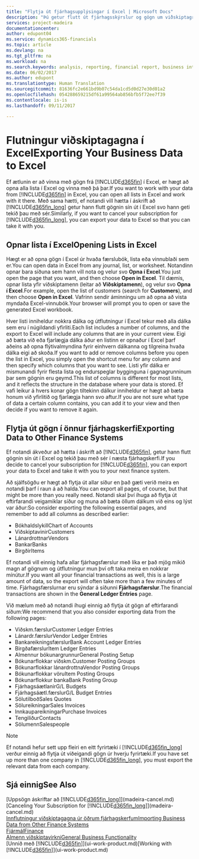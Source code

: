 ```yaml
---
title: "Flytja út fjárhagsupplýsingar í Excel | Microsoft Docs"
description: "Þú getur flutt út fjárhagsskýrslur og gögn um viðskiptagreind frá Dynamics 365 for Financials yfir í Excel, eða opnað Financials gögnin í Excel."
services: project-madeira
documentationcenter: 
author: edupont04
ms.service: dynamics365-financials
ms.topic: article
ms.devlang: na
ms.tgt_pltfrm: na
ms.workload: na
ms.search.keywords: analysis, reporting, financial report, business intelligence, BI, Excel
ms.date: 06/02/2017
ms.author: edupont
ms.translationtype: Human Translation
ms.sourcegitcommit: 81636fc2e661bd9b07c54da1cd5d0d27e30d01a2
ms.openlocfilehash: 054288659215df61a99564ab856bfb5f72ee7f39
ms.contentlocale: is-is
ms.lasthandoff: 09/11/2017

---
```

# <a name="exporting-your-business-data-to-excel"></a><span data-ttu-id="18d59-103">Flutningur viðskiptagagna í Excel</span><span class="sxs-lookup"><span data-stu-id="18d59-103">Exporting Your Business Data to Excel</span></span>
<span data-ttu-id="18d59-104">Ef ætlunin er að vinna með gögn frá [!INCLUDE[d365fin](includes/d365fin_md.md)] í Excel, er hægt að opna alla lista í Excel og vinna með þá þar.</span><span class="sxs-lookup"><span data-stu-id="18d59-104">If you want to work with your data from [!INCLUDE[d365fin](includes/d365fin_md.md)] in Excel, you can open all lists in Excel and work with it there.</span></span> <span data-ttu-id="18d59-105">Með sama hætti, ef notandi vill hætta í áskrift að [!INCLUDE[d365fin_long](includes/d365fin_long_md.md)] getur hann flutt gögnin sín út í Excel svo hann geti tekið þau með sér.</span><span class="sxs-lookup"><span data-stu-id="18d59-105">Similarly, if you want to cancel your subscription for [!INCLUDE[d365fin_long](includes/d365fin_long_md.md)], you can export your data to Excel so that you can take it with you.</span></span>

## <a name="opening-lists-in-excel"></a><span data-ttu-id="18d59-106">Opnar lista í Excel</span><span class="sxs-lookup"><span data-stu-id="18d59-106">Opening Lists in Excel</span></span>
<span data-ttu-id="18d59-107">Hægt er að opna gögn í Excel úr hvaða færslubók, lista eða vinnublaði sem er.</span><span class="sxs-lookup"><span data-stu-id="18d59-107">You can open data in Excel from any journal, list, or worksheet.</span></span> <span data-ttu-id="18d59-108">Notandinn opnar bara síðuna sem hann vill nota og velur svo **Opna í Excel**.</span><span class="sxs-lookup"><span data-stu-id="18d59-108">You just open the page that you want, and then choose **Open in Excel**.</span></span> <span data-ttu-id="18d59-109">Til dæmis, opnar lista yfir viðskiptamenn (leitar að **Viðskiptamenn**), og velur svo **Opna í Excel**.</span><span class="sxs-lookup"><span data-stu-id="18d59-109">For example, open the list of customers (search for **Customers**), and then choose **Open in Excel**.</span></span> <span data-ttu-id="18d59-110">Vafrinn sendir áminningu um að opna að vista myndaða Excel-vinnubók.</span><span class="sxs-lookup"><span data-stu-id="18d59-110">Your browser will prompt you to open or save the generated Excel workbook.</span></span>  

<span data-ttu-id="18d59-111">Hver listi inniheldur nokkra dálka og útflutningur í Excel tekur með alla dálka sem eru í núgildandi yfirliti.</span><span class="sxs-lookup"><span data-stu-id="18d59-111">Each list includes a number of columns, and the export to Excel will include any columns that are in your current view.</span></span> <span data-ttu-id="18d59-112">Eigi að bæta við eða fjarlægja dálka áður en listinn er opnaður í Excel þarf aðeins að opna flýtivalmyndina fyrir einhvern dálkanna og tilgreina hvaða dálka eigi að skoða.</span><span class="sxs-lookup"><span data-stu-id="18d59-112">If you want to add or remove columns before you open the list in Excel, you simply open the shortcut menu for any column and then specify which columns that you want to see.</span></span> <span data-ttu-id="18d59-113">Listi yfir dálka er mismunandi fyrir flesta lista og endurspeglar bygginguna í gagnagrunninum þar sem gögnin eru geymd.</span><span class="sxs-lookup"><span data-stu-id="18d59-113">This list of columns is different for most lists, and it reflects the structure in the database where your data is stored.</span></span> <span data-ttu-id="18d59-114">Ef vafi leikur á hvers konar gögn tiltekinn dálkur inniheldur er hægt að bæta honum við yfirlitið og fjarlægja hann svo aftur.</span><span class="sxs-lookup"><span data-stu-id="18d59-114">If you are not sure what type of data a certain column contains, you can add it to your view and then decide if you want to remove it again.</span></span>  

## <a name="exporting-data-to-other-finance-systems"></a><span data-ttu-id="18d59-115">Flytja út gögn í önnur fjárhagskerfi</span><span class="sxs-lookup"><span data-stu-id="18d59-115">Exporting Data to Other Finance Systems</span></span>
<span data-ttu-id="18d59-116">Ef notandi ákveður að hætta í áskrift að [!INCLUDE[d365fin](includes/d365fin_md.md)], getur hann flutt gögnin sín út í Excel og tekið þau með sér í næsta fjárhagskerfi.</span><span class="sxs-lookup"><span data-stu-id="18d59-116">If you decide to cancel your subscription for [!INCLUDE[d365fin](includes/d365fin_md.md)], you can export your data to Excel and take it with you to your next finance system.</span></span>  

<span data-ttu-id="18d59-117">Að sjálfsögðu er hægt að flytja út allar síður en það gæti verið meira en notandi þarf í raun á að halda.</span><span class="sxs-lookup"><span data-stu-id="18d59-117">You can export all pages, of course, but that might be more than you really need.</span></span> <span data-ttu-id="18d59-118">Notandi skal því íhuga að flytja út eftirfarandi veigamiklar síður og muna að bæta öllum dálkum við eins og lýst var áður:</span><span class="sxs-lookup"><span data-stu-id="18d59-118">So consider exporting the following essential pages, and remember to add all columns as described earlier:</span></span>  

* <span data-ttu-id="18d59-119">Bókhaldslykill</span><span class="sxs-lookup"><span data-stu-id="18d59-119">Chart of Accounts</span></span>  
* <span data-ttu-id="18d59-120">Viðskiptavinir</span><span class="sxs-lookup"><span data-stu-id="18d59-120">Customers</span></span>  
* <span data-ttu-id="18d59-121">Lánardrottnar</span><span class="sxs-lookup"><span data-stu-id="18d59-121">Vendors</span></span>  
* <span data-ttu-id="18d59-122">Bankar</span><span class="sxs-lookup"><span data-stu-id="18d59-122">Banks</span></span>  
* <span data-ttu-id="18d59-123">Birgðir</span><span class="sxs-lookup"><span data-stu-id="18d59-123">Items</span></span>  

<span data-ttu-id="18d59-124">Ef notandi vill einnig hafa allar fjárhagsfærslur með líka er það mjög mikið magn af gögnum og útflutningur mun því oft taka meira en nokkrar mínútur.</span><span class="sxs-lookup"><span data-stu-id="18d59-124">If you want all your financial transactions as well, this is a large amount of data, so the export will often take more than a few minutes of time.</span></span> <span data-ttu-id="18d59-125">Fjárhagsfærslurnar eru sýndar á síðunni **Fjárhagsfærslur**.</span><span class="sxs-lookup"><span data-stu-id="18d59-125">The financial transactions are shown in the **General Ledger Entries** page.</span></span>  

<span data-ttu-id="18d59-126">Við mælum með að notandi íhugi einnig að flytja út gögn af eftirfarandi síðum:</span><span class="sxs-lookup"><span data-stu-id="18d59-126">We recommend that you also consider exporting data from the following pages:</span></span>  

* <span data-ttu-id="18d59-127">Viðskm.færslur</span><span class="sxs-lookup"><span data-stu-id="18d59-127">Customer Ledger Entries</span></span>  
* <span data-ttu-id="18d59-128">Lánardr.færslur</span><span class="sxs-lookup"><span data-stu-id="18d59-128">Vendor Ledger Entries</span></span>  
* <span data-ttu-id="18d59-129">Bankareikningsfærslur</span><span class="sxs-lookup"><span data-stu-id="18d59-129">Bank Account Ledger Entries</span></span>  
* <span data-ttu-id="18d59-130">Birgðafærslur</span><span class="sxs-lookup"><span data-stu-id="18d59-130">Item Ledger Entries</span></span>  
* <span data-ttu-id="18d59-131">Almennur bókunargrunnur</span><span class="sxs-lookup"><span data-stu-id="18d59-131">General Posting Setup</span></span>  
* <span data-ttu-id="18d59-132">Bókunarflokkar viðskm.</span><span class="sxs-lookup"><span data-stu-id="18d59-132">Customer Posting Groups</span></span>  
* <span data-ttu-id="18d59-133">Bókunarflokkar lánardrottna</span><span class="sxs-lookup"><span data-stu-id="18d59-133">Vendor Posting Groups</span></span>  
* <span data-ttu-id="18d59-134">Bókunarflokkar vöru</span><span class="sxs-lookup"><span data-stu-id="18d59-134">Item Posting Groups</span></span>  
* <span data-ttu-id="18d59-135">Bókunarflokkur banka</span><span class="sxs-lookup"><span data-stu-id="18d59-135">Bank Posting Group</span></span>  
* <span data-ttu-id="18d59-136">Fjárhagsáætlanir</span><span class="sxs-lookup"><span data-stu-id="18d59-136">G/L Budgets</span></span>  
* <span data-ttu-id="18d59-137">Fjárhagsáætl.færslur</span><span class="sxs-lookup"><span data-stu-id="18d59-137">G/L Budget Entries</span></span>  
* <span data-ttu-id="18d59-138">Sölutilboð</span><span class="sxs-lookup"><span data-stu-id="18d59-138">Sales Quotes</span></span>  
* <span data-ttu-id="18d59-139">Sölureikningar</span><span class="sxs-lookup"><span data-stu-id="18d59-139">Sales Invoices</span></span>  
* <span data-ttu-id="18d59-140">Innkaupareikningar</span><span class="sxs-lookup"><span data-stu-id="18d59-140">Purchase Invoices</span></span>  
* <span data-ttu-id="18d59-141">Tengiliður</span><span class="sxs-lookup"><span data-stu-id="18d59-141">Contacts</span></span>  
* <span data-ttu-id="18d59-142">Sölumenn</span><span class="sxs-lookup"><span data-stu-id="18d59-142">Salespeople</span></span>  

> [!NOTE]  
>   <span data-ttu-id="18d59-143">Ef notandi hefur sett upp fleiri en eitt fyrirtæki í [!INCLUDE[d365fin_long](includes/d365fin_long_md.md)] verður einnig að flytja út viðeigandi gögn úr hverju fyrirtæki.</span><span class="sxs-lookup"><span data-stu-id="18d59-143">If you have set up more than one company in [!INCLUDE[d365fin_long](includes/d365fin_long_md.md)], you must export the relevant data from each company.</span></span>

## <a name="see-also"></a><span data-ttu-id="18d59-144">Sjá einnig</span><span class="sxs-lookup"><span data-stu-id="18d59-144">See Also</span></span>
<span data-ttu-id="18d59-145">[Uppsögn áskriftar að [!INCLUDE[d365fin_long](includes/d365fin_long_md.md)]](madeira-cancel.md)</span><span class="sxs-lookup"><span data-stu-id="18d59-145">[Canceling Your Subscription for [!INCLUDE[d365fin_long](includes/d365fin_long_md.md)]](madeira-cancel.md)</span></span>  
[<span data-ttu-id="18d59-146">Innflutningur viðskiptagagna úr öðrum fjárhagskerfum</span><span class="sxs-lookup"><span data-stu-id="18d59-146">Importing Business Data from Other Finance Systems</span></span>](upload-data.md)  
[<span data-ttu-id="18d59-147">Fjármál</span><span class="sxs-lookup"><span data-stu-id="18d59-147">Finance</span></span>](finance.md)  
[<span data-ttu-id="18d59-148">Almenn viðskiptavirkni</span><span class="sxs-lookup"><span data-stu-id="18d59-148">General Business Functionality</span></span>](ui-across-business-areas.md)  
<span data-ttu-id="18d59-149">[Unnið með [!INCLUDE[d365fin](includes/d365fin_md.md)]](ui-work-product.md)</span><span class="sxs-lookup"><span data-stu-id="18d59-149">[Working with [!INCLUDE[d365fin](includes/d365fin_md.md)]](ui-work-product.md)</span></span>  

